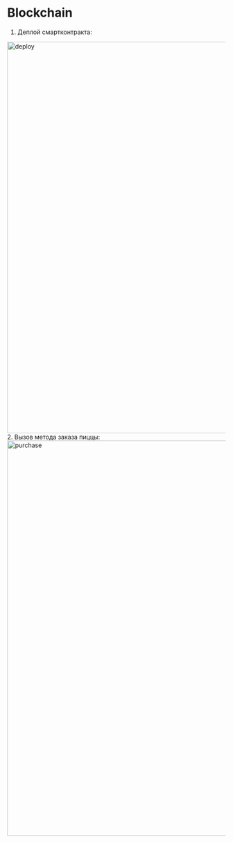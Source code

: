 # Blockchain
1. Деплой смартконтракта:
<img width="902" alt="deploy" src="https://user-images.githubusercontent.com/61537059/225611186-d1edbd0d-e8de-4758-b96b-2fcaba0c75ea.PNG">
2. Вызов метода заказа пиццы:
<img width="911" alt="purchase" src="https://user-images.githubusercontent.com/61537059/225611787-65dd81c4-c96f-42e5-8b97-c8c300ca6d51.PNG">
